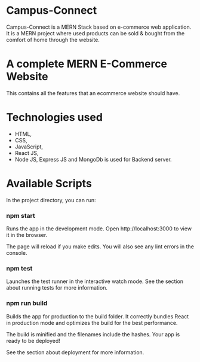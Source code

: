 # Campus-Connect



Campus-Connect is a MERN Stack based on e-commerce web application. It is a MERN project where used products can be sold & bought from the comfort of home through the website.

# A complete MERN E-Commerce Website

This contains all the features that an ecommerce website should have.

# Technologies used
* HTML, 
* CSS, 
* JavaScript, 
* React JS, 
* Node JS, Express JS and MongoDb is used for Backend server.

# Available Scripts
In the project directory, you can run:

### npm start
Runs the app in the development mode.
Open http://localhost:3000 to view it in the browser.

The page will reload if you make edits.
You will also see any lint errors in the console.

### npm test
Launches the test runner in the interactive watch mode.
See the section about running tests for more information.

### npm run build
Builds the app for production to the build folder.
It correctly bundles React in production mode and optimizes the build for the best performance.

The build is minified and the filenames include the hashes.
Your app is ready to be deployed!

See the section about deployment for more information.



